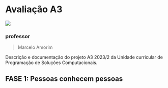 # Avaliação A3
![](./assets/dev.gif)
### professor
>Marcelo Amorim

Descrição e documentação do projeto A3 2023/2 da Unidade curricular de Programação de Soluções Computacionais. 

## FASE 1: Pessoas conhecem pessoas